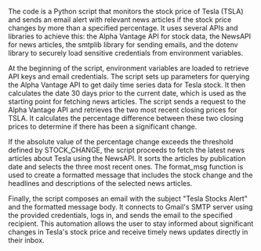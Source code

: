 The code is a Python script that monitors the stock price of Tesla (TSLA) and sends an email alert with relevant news articles if the stock price changes by more than a specified percentage. It uses several APIs and libraries to achieve this: the Alpha Vantage API for stock data, the NewsAPI for news articles, the smtplib library for sending emails, and the dotenv library to securely load sensitive credentials from environment variables.

At the beginning of the script, environment variables are loaded to retrieve API keys and email credentials. The script sets up parameters for querying the Alpha Vantage API to get daily time series data for Tesla stock. It then calculates the date 30 days prior to the current date, which is used as the starting point for fetching news articles. The script sends a request to the Alpha Vantage API and retrieves the two most recent closing prices for TSLA. It calculates the percentage difference between these two closing prices to determine if there has been a significant change.

If the absolute value of the percentage change exceeds the threshold defined by STOCK_CHANGE, the script proceeds to fetch the latest news articles about Tesla using the NewsAPI. It sorts the articles by publication date and selects the three most recent ones. The format_msg function is used to create a formatted message that includes the stock change and the headlines and descriptions of the selected news articles.

Finally, the script composes an email with the subject "Tesla Stocks Alert" and the formatted message body. It connects to Gmail's SMTP server using the provided credentials, logs in, and sends the email to the specified recipient. This automation allows the user to stay informed about significant changes in Tesla's stock price and receive timely news updates directly in their inbox.